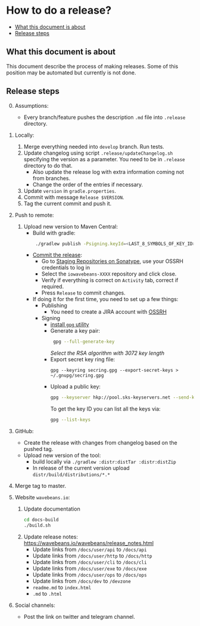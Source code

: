 # How to do a release?

<!-- START doctoc generated TOC please keep comment here to allow auto update -->
<!-- DON'T EDIT THIS SECTION, INSTEAD RE-RUN doctoc TO UPDATE -->


- [What this document is about](#what-this-document-is-about)
- [Release steps](#release-steps)

<!-- END doctoc generated TOC please keep comment here to allow auto update -->

## What this document is about

This document describe the process of making releases. Some of this position may be automated but currently is not done.

## Release steps

0. Assumptions:

    * Every branch/feature pushes the description `.md` file into `.release` directory.

1. Locally:

    1. Merge everything needed into `develop` branch. Run tests.
    2. Update changelog using script `.release/updateChangelog.sh` specifying the version as a parameter. You need to be in `.release` directory to do that.
        * Also update the release log with extra information coming not from branches.
        * Change the order of the entries if necessary. 
    3. Update `version` in `gradle.properties`.
    4. Commit with message `Release $VERSION`.
    5. Tag the current commit and push it.

2. Push to remote:
    
    1. Upload new version to Maven Central:
       * Build with gradle:
            ```bash
             ./gradlew publish -Psigning.keyId=<LAST_8_SYMBOLS_OF_KEY_ID> -Psigning.password=<KEY_PASSWORD> -Psigning.secretKeyRingFile=<PATH_TO_SECRET_KEY_RING_FILE> -Pmaven.user=<OSSRH_USER> -Pmaven.key=<OSSRH_PASSWORD>
            ```
       * [Commit the release](https://central.sonatype.org/publish/release/):
            * Go to [Staging Repositories on Sonatype](https://s01.oss.sonatype.org/#stagingRepositories), use your OSSRH credentials to log in
            * Select the `iowavebeans-XXXX` repository and click close.
            * Verify if everything is correct on `Activity` tab, correct if required.
            * Press `Release` to commit changes.
       * If doing it for the first time, you need to set up a few things:
            * Publishing
                *  You need to create a JIRA account with [OSSRH](https://central.sonatype.org/publish/publish-guide/#initial-setup)
            * Signing
                * [install `gpg` utility](https://central.sonatype.org/publish/requirements/gpg/)
                * Generate a key pair:
                    ```bash
                     gpg --full-generate-key
                    ```
                    *Select the RSA algorithm with 3072 key length*
                * Export secret key ring file:
                    ```shell
                    gpg --keyring secring.gpg --export-secret-keys > ~/.gnupg/secring.gpg
                    ```
                *  Upload a public key:
                    ```bash
                   gpg --keyserver hkp://pool.sks-keyservers.net --send-keys <KEY_ID_HERE>
                    ```
                   To get the key ID you can list all the keys via:
                    ```bash
                    gpg --list-keys
                    ```

3. GitHub:
    * Create the release with changes from changelog based on the pushed tag.
    * Upload new version of the tool:
        * build locally via `./gradlew :distr:distTar :distr:distZip`
        * In release of the current version upload `distr/build/distributions/*.*`

4. Merge tag to master.

5. Website `wavebeans.io`:
    1. Update documentation
        ```bash
       cd docs-build
       ./build.sh
        ```
    2. Update release notes: https://wavebeans.io/wavebeans/release_notes.html
        * Update links from `/docs/user/api` to `/docs/api`
        * Update links from `/docs/user/http` to `/docs/http`
        * Update links from `/docs/user/cli` to `/docs/cli`
        * Update links from `/docs/user/exe` to `/docs/exe`
        * Update links from `/docs/user/ops` to `/docs/ops`
        * Update links from `/docs/dev` to `/devzone`
        * `readme.md` to `index.html`
        * `.md` to `.html`

6. Social channels:
    * Post the link on twitter and telegram channel.